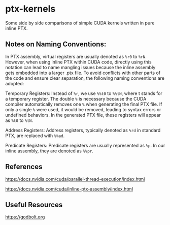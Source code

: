 # ptx-kernels
Some side by side comparisons of simple CUDA kernels written in pure inline PTX.


## Notes on Naming Conventions:
In PTX assembly, virtual registers are usually denoted as `%r0` to `%rN`. However, when using inline PTX within CUDA code, directly using this notation can lead to name mangling issues because the inline assembly gets embedded into a larger .ptx file. To avoid conflicts with other parts of the code and ensure clear separation, the following naming conventions are adopted:

Temporary Registers: Instead of `%r`, we use `%%t0` to `%%tN`, where t stands for a temporary register. The double `%` is necessary because the CUDA compiler automatically removes one `%` when generating the final PTX file. If only a single `%` were used, it would be removed, leading to syntax errors or undefined behaviors. In the generated PTX file, these registers will appear as `%t0` to `%tN`.

Address Registers: Address registers, typically denoted as `%rd` in standard PTX, are replaced with `%%ad`. 

Predicate Registers: Predicate registers are usually represented as `%p`. In our inline assembly, they are denoted as `%%pr`.

## References 

https://docs.nvidia.com/cuda/parallel-thread-execution/index.html


https://docs.nvidia.com/cuda/inline-ptx-assembly/index.html

## Useful Resources

https://godbolt.org
